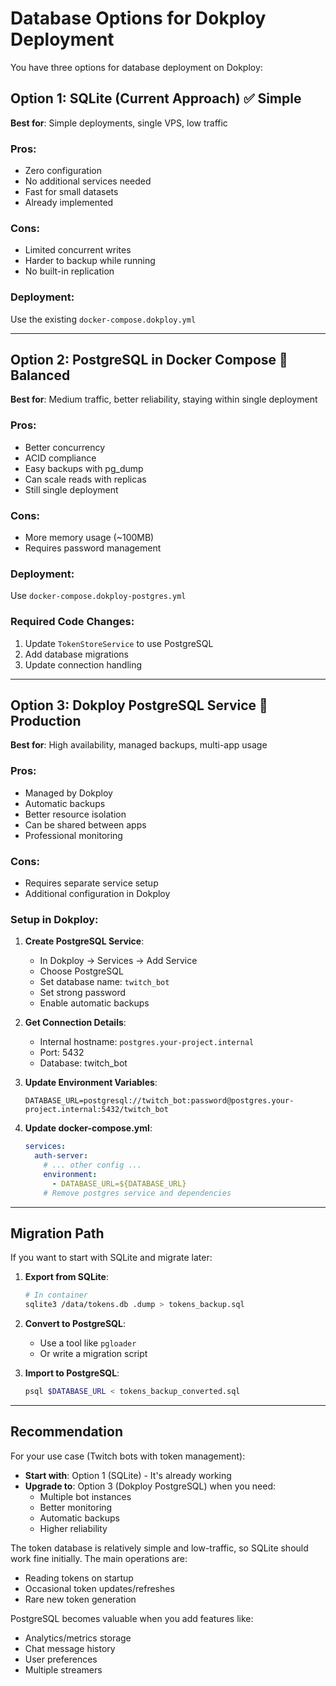 # Database Options for Dokploy Deployment

You have three options for database deployment on Dokploy:

## Option 1: SQLite (Current Approach) ✅ Simple
**Best for**: Simple deployments, single VPS, low traffic

### Pros:
- Zero configuration
- No additional services needed
- Fast for small datasets
- Already implemented

### Cons:
- Limited concurrent writes
- Harder to backup while running
- No built-in replication

### Deployment:
Use the existing `docker-compose.dokploy.yml`

---

## Option 2: PostgreSQL in Docker Compose 🔧 Balanced
**Best for**: Medium traffic, better reliability, staying within single deployment

### Pros:
- Better concurrency
- ACID compliance
- Easy backups with pg_dump
- Can scale reads with replicas
- Still single deployment

### Cons:
- More memory usage (~100MB)
- Requires password management

### Deployment:
Use `docker-compose.dokploy-postgres.yml`

### Required Code Changes:
1. Update `TokenStoreService` to use PostgreSQL
2. Add database migrations
3. Update connection handling

---

## Option 3: Dokploy PostgreSQL Service 🚀 Production
**Best for**: High availability, managed backups, multi-app usage

### Pros:
- Managed by Dokploy
- Automatic backups
- Better resource isolation
- Can be shared between apps
- Professional monitoring

### Cons:
- Requires separate service setup
- Additional configuration in Dokploy

### Setup in Dokploy:

1. **Create PostgreSQL Service**:
   - In Dokploy → Services → Add Service
   - Choose PostgreSQL
   - Set database name: `twitch_bot`
   - Set strong password
   - Enable automatic backups

2. **Get Connection Details**:
   - Internal hostname: `postgres.your-project.internal`
   - Port: 5432
   - Database: twitch_bot

3. **Update Environment Variables**:
   ```env
   DATABASE_URL=postgresql://twitch_bot:password@postgres.your-project.internal:5432/twitch_bot
   ```

4. **Update docker-compose.yml**:
   ```yaml
   services:
     auth-server:
       # ... other config ...
       environment:
         - DATABASE_URL=${DATABASE_URL}
       # Remove postgres service and dependencies
   ```

---

## Migration Path

If you want to start with SQLite and migrate later:

1. **Export from SQLite**:
   ```bash
   # In container
   sqlite3 /data/tokens.db .dump > tokens_backup.sql
   ```

2. **Convert to PostgreSQL**:
   - Use a tool like `pgloader`
   - Or write a migration script

3. **Import to PostgreSQL**:
   ```bash
   psql $DATABASE_URL < tokens_backup_converted.sql
   ```

---

## Recommendation

For your use case (Twitch bots with token management):

- **Start with**: Option 1 (SQLite) - It's already working
- **Upgrade to**: Option 3 (Dokploy PostgreSQL) when you need:
  - Multiple bot instances
  - Better monitoring
  - Automatic backups
  - Higher reliability

The token database is relatively simple and low-traffic, so SQLite should work fine initially. The main operations are:
- Reading tokens on startup
- Occasional token updates/refreshes
- Rare new token generation

PostgreSQL becomes valuable when you add features like:
- Analytics/metrics storage
- Chat message history
- User preferences
- Multiple streamers